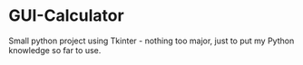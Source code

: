 # GUI-Calculator
Small python project using Tkinter - nothing too major, just to put my Python knowledge so far to use.

